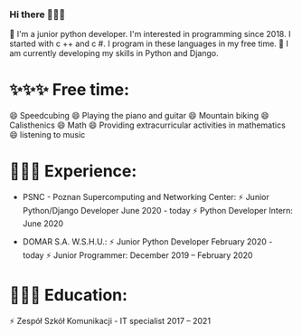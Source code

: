 ### Hi there 👋👋👋

🔭 I'm a junior python developer. I'm interested in programming since 2018. I started with c ++ and c #. I program in these languages in my free time.
🌱 I am currently developing my skills in Python and Django.

# ✨✨✨ Free time:

😄  Speedcubing
😄  Playing the piano and guitar
😄  Mountain biking
😄  Calisthenics 
😄  Math
😄  Providing extracurricular activities in mathematics
😄  listening to music


# 👔👔👔 Experience:


- PSNC - Poznan Supercomputing and Networking Center:
⚡ Junior Python/Django Developer June 2020 - today
⚡ Python Developer Intern: June 2020

- DOMAR S.A. W.S.H.U.:
⚡ Junior Python Developer February 2020 - today
⚡ Junior Programmer: December 2019 – February 2020


# 🏫🏫🏫 Education:

⚡ Zespół Szkół Komunikacji - IT specialist 2017 – 2021



<!--
**JakubLem/JakubLem** is a ✨ _special_ ✨ repository because its `README.md` (this file) appears on your GitHub profile.

Here are some ideas to get you started:

- 🔭 I’m currently working on ...
- 🌱 I’m currently learning ...
- 👯 I’m looking to collaborate on ...
- 🤔 I’m looking for help with ...
- 💬 Ask me about ...
- 📫 How to reach me: ...
- 😄 Pronouns: ...
- ⚡ Fun fact: ...
-->
